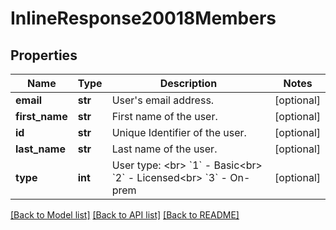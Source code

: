 # InlineResponse20018Members

## Properties
Name | Type | Description | Notes
------------ | ------------- | ------------- | -------------
**email** | **str** | User&#x27;s email address. | [optional] 
**first_name** | **str** | First name of the user. | [optional] 
**id** | **str** | Unique Identifier of the user.  | [optional] 
**last_name** | **str** | Last name of the user. | [optional] 
**type** | **int** | User type: &lt;br&gt; &#x60;1&#x60; - Basic&lt;br&gt; &#x60;2&#x60; - Licensed&lt;br&gt; &#x60;3&#x60; - On-prem | [optional] 

[[Back to Model list]](../README.md#documentation-for-models) [[Back to API list]](../README.md#documentation-for-api-endpoints) [[Back to README]](../README.md)

